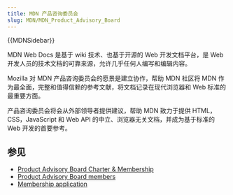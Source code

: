 ```yaml
---
title: MDN 产品咨询委员会
slug: MDN/MDN_Product_Advisory_Board
---
```

{{MDNSidebar}}

MDN Web Docs 是基于 wiki 技术、也基于开源的 Web 开发文档平台，是 Web 开发人员的技术文档的可靠来源，允许几乎任何人编写和编辑内容。

Mozilla 对 MDN 产品咨询委员会的愿景是建立协作，帮助 MDN 社区将 MDN 作为最全面，完整和值得信赖的参考文献，将文档记录在现代浏览器和 Web 标准的最重要方面。

产品咨询委员会将会从外部领导者提供建议，帮助 MDN 致力于提供 HTML，CSS，JavaScript 和 Web API 的中立、浏览器无关文档，并成为基于标准的 Web 开发的首要参考。

## 参见

- [Product Advisory Board Charter & Membership](/zh-CN/docs/MDN/MDN_Product_Advisory_Board/Membership)
- [Product Advisory Board members](/zh-CN/docs/MDN/MDN_Product_Advisory_Board/Members)
- [Membership application](https://www.dropbox.com/s/noj6vddhumhe9o0/MDN%20Product%20Advisory%20Board%20Interest%20Form.pdf?dl=0)
